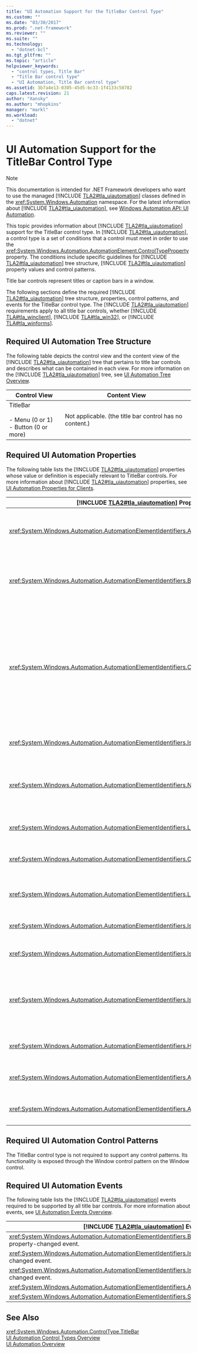 ```yaml
---
title: "UI Automation Support for the TitleBar Control Type"
ms.custom: ""
ms.date: "03/30/2017"
ms.prod: ".net-framework"
ms.reviewer: ""
ms.suite: ""
ms.technology: 
  - "dotnet-bcl"
ms.tgt_pltfrm: ""
ms.topic: "article"
helpviewer_keywords: 
  - "control types, Title Bar"
  - "Title Bar control type"
  - "UI Automation, Title Bar control type"
ms.assetid: 3b7a4e13-0305-45d5-bc33-1f4133c50782
caps.latest.revision: 21
author: "Xansky"
ms.author: "mhopkins"
manager: "markl"
ms.workload: 
  - "dotnet"
---
```

# UI Automation Support for the TitleBar Control Type
> [!NOTE]
>  This documentation is intended for .NET Framework developers who want to use the managed [!INCLUDE [TLA2#tla_uiautomation](../../../includes/tla2sharptla-uiautomation-md.md)] classes defined in the <xref:System.Windows.Automation> namespace. For the latest information about [!INCLUDE [TLA2#tla_uiautomation](../../../includes/tla2sharptla-uiautomation-md.md)], see [Windows Automation API: UI Automation](http://go.microsoft.com/fwlink/?LinkID=156746).  

 This topic provides information about [!INCLUDE [TLA2#tla_uiautomation](../../../includes/tla2sharptla-uiautomation-md.md)] support for the TitleBar control type. In [!INCLUDE [TLA2#tla_uiautomation](../../../includes/tla2sharptla-uiautomation-md.md)], a control type is a set of conditions that a control must meet in order to use the <xref:System.Windows.Automation.AutomationElement.ControlTypeProperty> property. The conditions include specific guidelines for [!INCLUDE [TLA2#tla_uiautomation](../../../includes/tla2sharptla-uiautomation-md.md)] tree structure, [!INCLUDE [TLA2#tla_uiautomation](../../../includes/tla2sharptla-uiautomation-md.md)] property values and control patterns.  

 Title bar controls represent titles or caption bars in a window.  

 The following sections define the required [!INCLUDE [TLA2#tla_uiautomation](../../../includes/tla2sharptla-uiautomation-md.md)] tree structure, properties, control patterns, and events for the TitleBar control type. The [!INCLUDE [TLA2#tla_uiautomation](../../../includes/tla2sharptla-uiautomation-md.md)] requirements apply to all title bar controls, whether [!INCLUDE [TLA#tla_winclient](../../../includes/tlasharptla-winclient-md.md)], [!INCLUDE [TLA#tla_win32](../../../includes/tlasharptla-win32-md.md)], or [!INCLUDE [TLA#tla_winforms](../../../includes/tlasharptla-winforms-md.md)].  

<a name="Required_UI_Automation_Tree_Structure"></a>   
## Required UI Automation Tree Structure  
 The following table depicts the control view and the content view of the [!INCLUDE [TLA2#tla_uiautomation](../../../includes/tla2sharptla-uiautomation-md.md)] tree that pertains to title bar controls and describes what can be contained in each view. For more information on the [!INCLUDE [TLA2#tla_uiautomation](../../../includes/tla2sharptla-uiautomation-md.md)] tree, see [UI Automation Tree Overview](../../../docs/framework/ui-automation/ui-automation-tree-overview.md).  

|Control View|Content View|  
|------------------|------------------|  
|TitleBar<br /><br /> -   Menu (0 or 1)<br />-   Button (0 or more)|Not applicable. (the title bar control has no content.)|  

<a name="Required_UI_Automation_Properties"></a>   
## Required UI Automation Properties  
 The following table lists the [!INCLUDE [TLA2#tla_uiautomation](../../../includes/tla2sharptla-uiautomation-md.md)] properties whose value or definition is especially relevant to TitleBar controls. For more information about [!INCLUDE [TLA2#tla_uiautomation](../../../includes/tla2sharptla-uiautomation-md.md)] properties, see [UI Automation Properties for Clients](../../../docs/framework/ui-automation/ui-automation-properties-for-clients.md).  


| [!INCLUDE [TLA2#tla_uiautomation](../../../includes/tla2sharptla-uiautomation-md.md)] Property |    Value    |                                                                                              Notes                                                                                               |
|------------------------------------------------------------------------------------------------|-------------|--------------------------------------------------------------------------------------------------------------------------------------------------------------------------------------------------|
|       <xref:System.Windows.Automation.AutomationElementIdentifiers.AutomationIdProperty>       | See notes.  |                                                       The value of this property needs to be unique across all controls in an application.                                                       |
|    <xref:System.Windows.Automation.AutomationElementIdentifiers.BoundingRectangleProperty>     | See notes.  |                                                  The bounding rectangle of a title bar must encompass all of the controls contained within it.                                                   |
|      <xref:System.Windows.Automation.AutomationElementIdentifiers.ClickablePointProperty>      | See notes.  | Supported if there is a bounding rectangle. If not every point within the bounding rectangle is clickable, and you perform specialized hit testing, then override and provide a clickable point. |
|   <xref:System.Windows.Automation.AutomationElementIdentifiers.IsKeyboardFocusableProperty>    |    False    |                                                                              Title bars never have keyboard focus.                                                                               |
|           <xref:System.Windows.Automation.AutomationElementIdentifiers.NameProperty>           |     ""      |                                                      The title bar is not content; its textual information is exposed on the parent window.                                                      |
|        <xref:System.Windows.Automation.AutomationElementIdentifiers.LabeledByProperty>         | See notes.  |                                                                       The title bar control usually does not have a label.                                                                       |
|       <xref:System.Windows.Automation.AutomationElementIdentifiers.ControlTypeProperty>        |  TitleBar   |                                                                          This value is the same for all UI frameworks.                                                                           |
|   <xref:System.Windows.Automation.AutomationElementIdentifiers.LocalizedControlTypeProperty>   | "title bar" |                                                                   Localized string corresponding to the TitleBar control type.                                                                   |
|     <xref:System.Windows.Automation.AutomationElementIdentifiers.IsContentElementProperty>     |    False    |                                                                             The title bar control is never content.                                                                              |
|     <xref:System.Windows.Automation.AutomationElementIdentifiers.IsControlElementProperty>     |    True     |                                                                         The title bar control must always be a control.                                                                          |
|       <xref:System.Windows.Automation.AutomationElementIdentifiers.IsOffscreenProperty>        |   Depends   |                                                  This control will return a value depending on whether the title bar is visible on the screen.                                                   |
|         <xref:System.Windows.Automation.AutomationElementIdentifiers.HelpTextProperty>         |     ""      |                                                                             It is not necessary to expose Help text.                                                                             |
|      <xref:System.Windows.Automation.AutomationElementIdentifiers.AcceleratorKeyProperty>      |     ""      |                                                                             Title bars never have accelerator keys.                                                                              |
|        <xref:System.Windows.Automation.AutomationElementIdentifiers.AccessKeyProperty>         |     ""      |                                                                        The title bar control does not have an access key.                                                                        |

<a name="Required_UI_Automation_Control_Patterns"></a>   
## Required UI Automation Control Patterns  
 The TitleBar control type is not required to support any control patterns. Its functionality is exposed through the Window control pattern on the Window control.  

## Required UI Automation Events  
 The following table lists the [!INCLUDE [TLA2#tla_uiautomation](../../../includes/tla2sharptla-uiautomation-md.md)] events required to be supported by all title bar controls. For more information about events, see [UI Automation Events Overview](../../../docs/framework/ui-automation/ui-automation-events-overview.md).  


|           [!INCLUDE [TLA2#tla_uiautomation](../../../includes/tla2sharptla-uiautomation-md.md)] Event           | Support  | Notes |
|-----------------------------------------------------------------------------------------------------------------|----------|-------|
| <xref:System.Windows.Automation.AutomationElementIdentifiers.BoundingRectangleProperty> property-changed event. | Required | None  |
|    <xref:System.Windows.Automation.AutomationElementIdentifiers.IsOffscreenProperty> property-changed event.    | Required | None  |
|     <xref:System.Windows.Automation.AutomationElementIdentifiers.IsEnabledProperty> property-changed event.     |  Never   | None  |
|            <xref:System.Windows.Automation.AutomationElementIdentifiers.AutomationFocusChangedEvent>            |  Never   | None  |
|               <xref:System.Windows.Automation.AutomationElementIdentifiers.StructureChangedEvent>               | Required | None  |

## See Also  
 <xref:System.Windows.Automation.ControlType.TitleBar>  
 [UI Automation Control Types Overview](../../../docs/framework/ui-automation/ui-automation-control-types-overview.md)  
 [UI Automation Overview](../../../docs/framework/ui-automation/ui-automation-overview.md)
